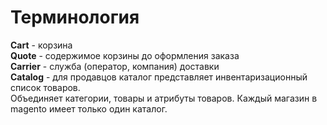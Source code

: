 # Терминология

**Cart** - корзина  
**Quote** - содержимое корзины до оформления заказа  
**Carrier** - служба \(оператор, компания\) доставки  
**Catalog** - для продавцов каталог представляет инвентаризационный список товаров.   
Объединяет категории, товары и атрибуты товаров. Каждый магазин в magento имеет только один каталог.

